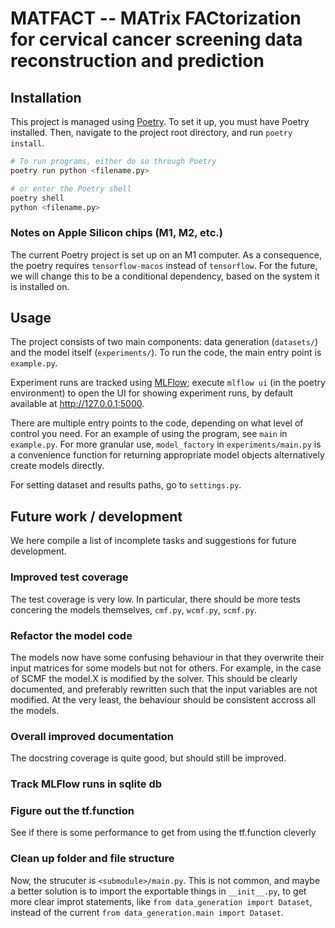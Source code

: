# MATFACT -- MATrix FACtorization for cervical cancer screening data reconstruction and prediction

## Installation
This project is managed using [Poetry](https://python-poetry.org/).
To set it up, you must have Poetry installed.
Then, navigate to the project root directory, and run `poetry install`.

```python
# To run programs, either do so through Poetry
poetry run python <filename.py>

# or enter the Poetry shell
poetry shell
python <filename.py>
```

### Notes on Apple Silicon chips (M1, M2, etc.)
The current Poetry project is set up on an M1 computer.
As a consequence, the poetry requires `tensorflow-macos` instead of `tensorflow`.
For the future, we will change this to be a conditional dependency, based on the system it is installed on.

## Usage
The project consists of two main components: data generation (`datasets/`) and the model itself (`experiments/`).
To run the code, the main entry point is `example.py`.

Experiment runs are tracked using [MLFlow](https://mlflow.org/); execute `mlflow ui` (in the poetry environment) to open the UI for showing experiment runs, by default available at http://127.0.0.1:5000.

There are multiple entry points to the code, depending on what level of control you need.
For an example of using the program, see `main` in `example.py`.
For more granular use, `model_factory` in `experiments/main.py` is a convenience function for returning appropriate model objects alternatively create models directly.

For setting dataset and results paths, go to `settings.py`.


## Future work / development
We here compile a list of incomplete tasks and suggestions for future development.

### Improved test coverage
The test coverage is very low.
In particular, there should be more tests concering the models themselves, `cmf.py`, `wcmf.py`, `scmf.py`.

### Refactor the model code
The models now have some confusing behaviour in that they overwrite their input matrices for some models but not for others.
For example, in the case of SCMF the model.X is modified by the solver.
This should be clearly documented, and preferably rewritten such that the input variables are not modified.
At the very least, the behaviour should be consistent accross all the models.

### Overall improved documentation
The docstring coverage is quite good, but should still be improved.

### Track MLFlow runs in sqlite db

### Figure out the tf.function
See if there is some performance to get from using the tf.function cleverly

### Clean up folder and file structure
Now, the strucuter is `<submodule>/main.py`.
This is not common, and maybe a better solution is to import the exportable things in `__init__.py`, to get more clear improt statements, like `from data_generation import Dataset`, instead of the current `from data_generation.main import Dataset`.
